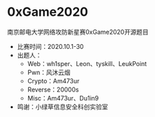# 0xGame2020
南京邮电大学网络攻防新星赛0xGame2020开源题目

* 比赛时间：2020.10.1-30
* 出题人：
  * Web：wh1sper、Leon、tyskill、LeukPoint
  * Pwn：风沐云烟
  * Crypto：Am473ur
  * Reverse：20000s
  * Misc：Am473ur、Du1in9
* 鸣谢：小绿草信息安全科创实验室

